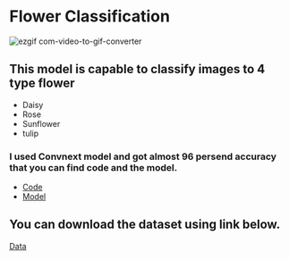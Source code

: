 # Flower Classification




![ezgif com-video-to-gif-converter](https://github.com/0nE01/Flower-Classification/assets/127254729/ec6c060a-ccf4-4d71-90a5-0b3e7f8f582e)




## This model is capable to classify images to 4 type flower

* Daisy
* Rose
* Sunflower
* tulip
  
###  I used Convnext model and got almost 96 persend accuracy that you can find code and the model.

* [Code](https://github.com/0nE01/Flower-Classification/blob/main/Code/Flower_Classification.ipynb)
* [Model](https://drive.google.com/file/d/1hPiFCh_oRgxaOH5fTjuAD1tu0sTLGidg/view?usp=drive_link)

## You can download the dataset using link below.

[Data](https://drive.google.com/file/d/1VcbD7aIt-hcdkPGlZRluc6FXwkA-BczZ/view?usp=drive_link)

